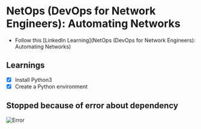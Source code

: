 # NetOps (DevOps for Network Engineers): Automating Networks

- Follow this [LinkedIn Learning](NetOps (DevOps for Network Engineers): Automating Networks)

## Learnings

- [x] Install Python3
- [x] Create a Python environment

## Stopped because of error about dependency

![Error]()